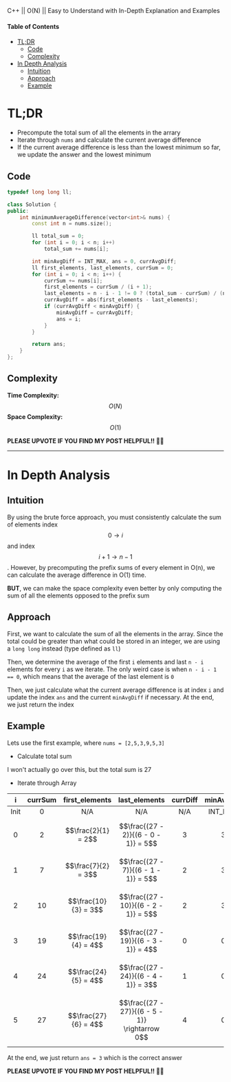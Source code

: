 C++ || O(N) || Easy to Understand with In-Depth Explanation and Examples

#### Table of Contents

- [TL;DR](#tldr)
  - [Code](#code)
  - [Complexity](#complexity)
- [In Depth Analysis](#in-depth-analysis)
  - [Intuition](#intuition)
  - [Approach](#approach)
  - [Example](#example)

# TL;DR

* Precompute the total sum of all the elements in the arrary
* Iterate through `nums` and calculate the current average difference
* If the current average difference is less than the lowest minimum so far, we update the answer and the lowest minimum

## Code

```c++
typedef long long ll;

class Solution {
public:
    int minimumAverageDifference(vector<int>& nums) {
        const int n = nums.size();

        ll total_sum = 0;
        for (int i = 0; i < n; i++)
            total_sum += nums[i];

        int minAvgDiff = INT_MAX, ans = 0, currAvgDiff;
        ll first_elements, last_elements, currSum = 0;
        for (int i = 0; i < n; i++) {
            currSum += nums[i];
            first_elements = currSum / (i + 1);
            last_elements = n - i - 1 != 0 ? (total_sum - currSum) / (n - i - 1) : 0;
            currAvgDiff = abs(first_elements - last_elements);
            if (currAvgDiff < minAvgDiff) {
                minAvgDiff = currAvgDiff;
                ans = i;
            }
        }

        return ans;
    }
};
```

## Complexity

**Time Complexity:** $$O(N)$$
**Space Complexity:** $$O(1)$$

**PLEASE UPVOTE IF YOU FIND MY POST HELPFUL!! 🥺😁**

---

# In Depth Analysis

## Intuition

By using the brute force approach, you must consistently calculate the sum of elements index $$0 \rightarrow i$$ and index $$i+1 \rightarrow n - 1$$. However, by precomputing the prefix sums of every element in O(n), we can calculate the average difference in O(1) time. 

**BUT**, we can make the space complexity even better by only computing the sum of all the elements opposed to the prefix sum

## Approach 

First, we want to calculate the sum of all the elements in the array. Since the total could be greater than what could be stored in an integer, we are using a `long long` instead (type defined as `ll`)

Then, we determine the average of the first `i` elements and last `n - i` elements for every `i` as we iterate. The only weird case is when `n - i - 1 == 0`, which means that the average of the last element is `0`

Then, we just calculate what the current average difference is at index `i` and update the index `ans` and the current `minAvgDiff` if necessary. At the end, we just return the index

## Example

Lets use the first example, where `nums = [2,5,3,9,5,3]`

* Calculate total sum

I won't actually go over this, but the total sum is 27

* Iterate through Array

|   i  | currSum |    first_elements    |                  last_elements                  | currDiff | minAvgDiff | ans |
|:----:|:-------:|:--------------------:|:-----------------------------------------------:|:--------:|:----------:|:---:|
| Init |    0    |          N/A         |                       N/A                       |    N/A   |   INT_MAX  |  0  |
|   0  |    2    |  $$\frac{2}{1} = 2$$ |       $$\frac{(27 - 2)}{(6 - 0 - 1)} = 5$$      |     3    |      3     |  0  |
|   1  |    7    |  $$\frac{7}{2} = 3$$ |       $$\frac{(27 - 7)}{(6 - 1 - 1)} = 5$$      |     2    |      3     |  0  |
|   2  |    10   | $$\frac{10}{3} = 3$$ |      $$\frac{(27 - 10)}{(6 - 2 - 1)} = 5$$      |     2    |      3     |  0  |
|   3  |    19   | $$\frac{19}{4} = 4$$ |      $$\frac{(27 - 19)}{(6 - 3 - 1)} = 4$$      |     0    |      0     |  3  |
|   4  |    24   | $$\frac{24}{5} = 4$$ |      $$\frac{(27 - 24)}{(6 - 4 - 1)} = 3$$      |     1    |      0     |  3  |
|   5  |    27   | $$\frac{27}{6} = 4$$ | $$\frac{(27 - 27)}{(6 - 5 - 1)} \rightarrow 0$$ |     4    |      0     |  3  |

At the end, we just return `ans = 3` which is the correct answer

**PLEASE UPVOTE IF YOU FIND MY POST HELPFUL!! 🥺😁**